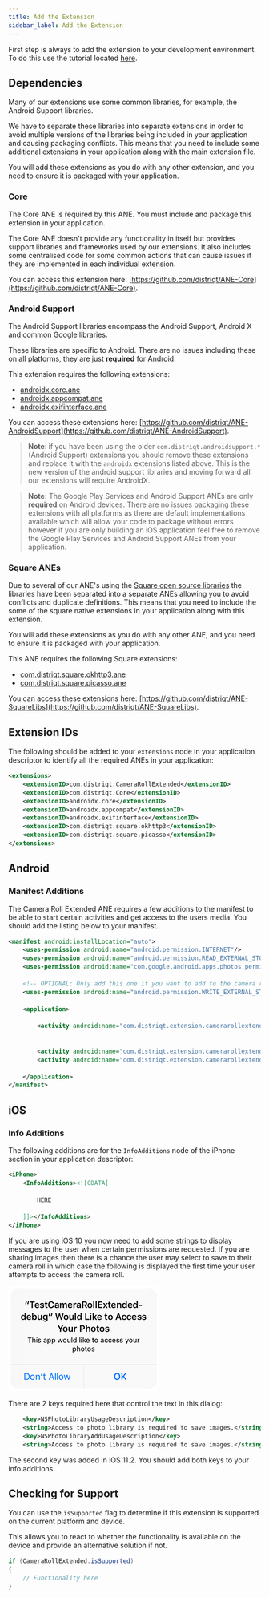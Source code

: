 ```yaml
---
title: Add the Extension
sidebar_label: Add the Extension
---
```



First step is always to add the extension to your development environment. 
To do this use the tutorial located [here](/docs/tutorials/getting-started).



## Dependencies

Many of our extensions use some common libraries, for example, the Android Support libraries.

We have to separate these libraries into separate extensions in order to avoid multiple versions of the libraries being included in your application and causing packaging conflicts. This means that you need to include some additional extensions in your application along with the main extension file.

You will add these extensions as you do with any other extension, and you need to ensure it is packaged with your application.


### Core 

The Core ANE is required by this ANE. You must include and package this extension in your application.

The Core ANE doesn't provide any functionality in itself but provides support libraries and frameworks used by our extensions.
It also includes some centralised code for some common actions that can cause issues if they are implemented in each individual extension.

You can access this extension here: [https://github.com/distriqt/ANE-Core](https://github.com/distriqt/ANE-Core).


### Android Support

The Android Support libraries encompass the Android Support, Android X and common Google libraries. 

These libraries are specific to Android. There are no issues including these on all platforms, they are just **required** for Android.

This extension requires the following extensions:

- [androidx.core.ane](https://github.com/distriqt/ANE-AndroidSupport/raw/master/lib/androidx.core.ane)
- [androidx.appcompat.ane](https://github.com/distriqt/ANE-AndroidSupport/raw/master/lib/androidx.appcompat.ane)
- [androidx.exifinterface.ane](https://github.com/distriqt/ANE-AndroidSupport/raw/master/lib/androidx.exifinterface.ane)

You can access these extensions here: [https://github.com/distriqt/ANE-AndroidSupport](https://github.com/distriqt/ANE-AndroidSupport).


>
> **Note**: if you have been using the older `com.distriqt.androidsupport.*` (Android Support) extensions you should remove these extensions and replace it with the `androidx` extensions listed above. This is the new version of the android support libraries and moving forward all our extensions will require AndroidX.
>


>
> **Note:** The Google Play Services and Android Support ANEs are only **required** on Android devices. 
> There are no issues packaging these extensions with all platforms as there are default implementations available which will allow your code to package without errors however if you are only building an iOS application feel free to remove the Google Play Services and Android Support ANEs from your application.
>



### Square ANEs

Due to several of our ANE's using the [Square open source libraries](http://square.github.io) the libraries have been separated into a separate ANEs allowing you to avoid conflicts and duplicate definitions. This means that you need to include the some of the square native extensions in your application along with this extension. 

You will add these extensions as you do with any other ANE, and you need to ensure it is packaged with your application. 

This ANE requires the following Square extensions:

- [com.distriqt.square.okhttp3.ane](https://github.com/distriqt/ANE-SquareLibs/raw/master/lib/com.distriqt.square.okhttp3.ane)
- [com.distriqt.square.picasso.ane](https://github.com/distriqt/ANE-SquareLibs/raw/master/lib/com.distriqt.square.picasso.ane)

You can access these extensions here: [https://github.com/distriqt/ANE-SquareLibs](https://github.com/distriqt/ANE-SquareLibs).



## Extension IDs

The following should be added to your `extensions` node in your application descriptor to identify all the required ANEs in your application:

```xml
<extensions>
    <extensionID>com.distriqt.CameraRollExtended</extensionID>
    <extensionID>com.distriqt.Core</extensionID>
    <extensionID>androidx.core</extensionID>
    <extensionID>androidx.appcompat</extensionID>
    <extensionID>androidx.exifinterface</extensionID>
	<extensionID>com.distriqt.square.okhttp3</extensionID>
    <extensionID>com.distriqt.square.picasso</extensionID>
</extensions>
```


## Android 

### Manifest Additions

The Camera Roll Extended ANE requires a few additions to the manifest to be able to start certain activities 
and get access to the users media. You should add the listing below to your manifest.


```xml
<manifest android:installLocation="auto">
	<uses-permission android:name="android.permission.INTERNET"/>
	<uses-permission android:name="android.permission.READ_EXTERNAL_STORAGE"/>
	<uses-permission android:name="com.google.android.apps.photos.permission.GOOGLE_PHOTOS"/>

	<!-- OPTIONAL: Only add this one if you want to add to the camera roll -->
	<uses-permission android:name="android.permission.WRITE_EXTERNAL_STORAGE" />

	<application>
		
		<activity android:name="com.distriqt.extension.camerarollextended.permissions.AuthorisationActivity" android:theme="@android:style/Theme.Translucent.NoTitleBar" />
		
		
		<activity android:name="com.distriqt.extension.camerarollextended.activities.MultiImagePickerActivity" android:theme="@android:style/Theme.Translucent.NoTitleBar" android:configChanges="orientation|screenSize" />
		<activity android:name="com.distriqt.extension.camerarollextended.activities.SelectorActivity" android:theme="@android:style/Theme.Translucent.NoTitleBar" android:configChanges="orientation|screenSize" />
		
	</application>
</manifest>
```


## iOS 

### Info Additions

The following additions are for the `InfoAdditions` node of the iPhone section in your application descriptor:

```xml
<iPhone>
	<InfoAdditions><![CDATA[

		HERE

	]]></InfoAdditions>
</iPhone>
```


If you are using iOS 10 you now need to add some strings to display messages to the user 
when certain permissions are requested. If you are sharing images then there is a chance 
the user may select to save to their camera roll in which case the following is displayed 
the first time your user attempts to access the camera roll.

![](images/ios-permission-dialog.png)

There are 2 keys required here that control the text in this dialog:

```xml
	<key>NSPhotoLibraryUsageDescription</key>
	<string>Access to photo library is required to save images.</string>
	<key>NSPhotoLibraryAddUsageDescription</key>
	<string>Access to photo library is required to save images.</string>
```

The second key was added in iOS 11.2. You should add both keys to your info additions.





## Checking for Support

You can use the `isSupported` flag to determine if this extension is supported on the current platform and device.

This allows you to react to whether the functionality is available on the device and provide an alternative solution if not.


```actionscript
if (CameraRollExtended.isSupported)
{
	// Functionality here
}
```